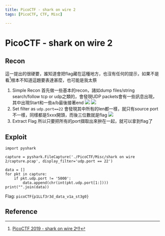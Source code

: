 ```yaml
---
title: PicoCTF - shark on wire 2
tags: [PicoCTF, CTF, Misc]

---
```


# PicoCTF - shark on wire 2
## Recon
這一提出的很硬要，誰知道會把flag藏在這種地方，也沒有任何的提示，如果不是看[^pico-misc-shark-on-wire-2-wp-zomry1]根本不知道這題要表達甚麼，也可能是我太蔡

1. Simple Recon
首先做一些基本的recon，諸如dump files/string search/follow tcp or udp之類的，會發現UDP packets會有一些訊息出現，其中出現Start和一些a/b最後接著end
![](https://hackmd.io/_uploads/rkASlUD02.png)
![](https://hackmd.io/_uploads/BkxFgLPRn.png)
2. Set filter as `udp.port==22`
會發現其中所有的len都一樣，就只有source port不一樣，同樣都是5xxx開頭，而後三位數就是flag
![](https://hackmd.io/_uploads/BJq71UvC2.png)
3. Extract Flag
所以只要把所有的port擷取出來拚在一起，就可以拿到flag了
## Exploit
```python!
import pyshark

capture = pyshark.FileCapture('./PicoCTF/Misc/shark on wire 2/capture.pcap', display_filter='udp.port == 22')

data = []
for pkt in capture:
    if pkt.udp.port != '5000':
        data.append(chr(int(pkt.udp.port[1:])))
print("".join(data))
```

Flag: `picoCTF{p1LLf3r3d_data_v1a_st3g0}`
## Reference
[^pico-misc-shark-on-wire-2-wp-zomry1]:[PicoCTF 2019 - shark on wire 2:-1:](https://zomry1.github.io/shark-on-wire-2/)
